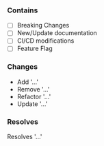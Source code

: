 ### Contains
- [ ] Breaking Changes
- [ ] New/Update documentation
- [ ] CI/CD modifications
- [ ] Feature Flag

### Changes
*  Add '...'
*  Remove '...'
*  Refactor '...'
*  Update '...'

### Resolves
Resolves '...'
